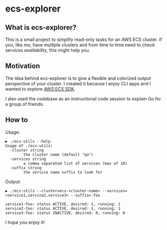 # ecs-explorer

## What is ecs-explorer?
This is a small project to simplify read-only tasks for an AWS ECS cluster.
If you, like me, have multiple clusters and from time to time need to check services _availability_, this might help you.


## Motivation
The idea behind ecs-explorer is to give a flexible and colorized output perspective of your cluster. 
I created it because I enjoy CLI apps and I wanted to explore [AWS ECS SDK](https://docs.aws.amazon.com/sdk-for-go/api/index.html).

I also used the codebase as an instructional code session to explain Go for a group of friends.

## How to

Usage:

```
▶ ./ecs-utils --help
Usage of ./ecs-utils:
  -cluster string
    	the cluster name (default "qa")
  -services string
    	a comma separated list of services (max of 10)
  -suffix string
    	the service name suffix to look for
```

Output:

```
▶ ./ecs-utils --cluster=ecs-<cluster-name> --services=<service1,service2,service3> --suffix=-foo

service1-foo: status ACTIVE, desired: 1, running: 1
service2-foo: status ACTIVE, desired: 1, running: 1
service3-foo: status INACTIVE, desired: 0, running: 0
```

I hope you enjoy it!
